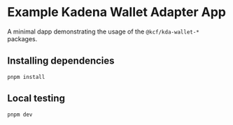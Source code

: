 # Example Kadena Wallet Adapter App

A minimal dapp demonstrating the usage of the `@kcf/kda-wallet-*` packages.

## Installing dependencies

`pnpm install`

## Local testing

`pnpm dev`
